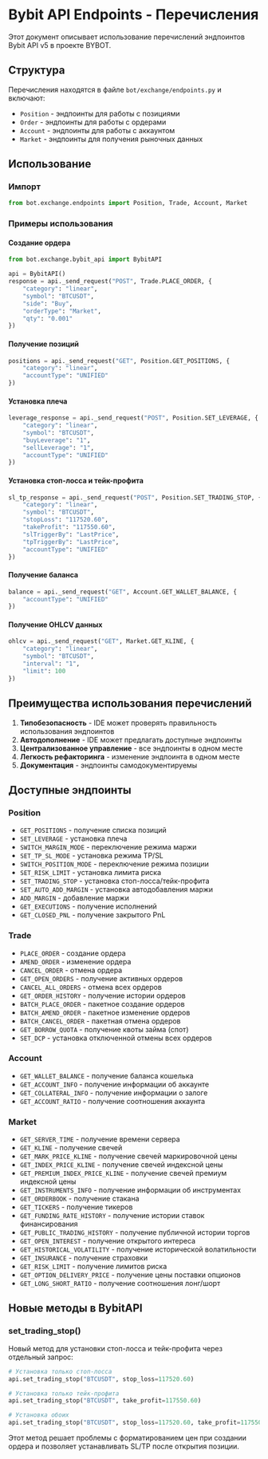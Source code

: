# Bybit API Endpoints - Перечисления

Этот документ описывает использование перечислений эндпоинтов Bybit API v5 в проекте BYBOT.

## Структура

Перечисления находятся в файле `bot/exchange/endpoints.py` и включают:

- `Position` - эндпоинты для работы с позициями
- `Order` - эндпоинты для работы с ордерами  
- `Account` - эндпоинты для работы с аккаунтом
- `Market` - эндпоинты для получения рыночных данных

## Использование

### Импорт

```python
from bot.exchange.endpoints import Position, Trade, Account, Market
```

### Примеры использования

#### Создание ордера
```python
from bot.exchange.bybit_api import BybitAPI

api = BybitAPI()
response = api._send_request("POST", Trade.PLACE_ORDER, {
    "category": "linear",
    "symbol": "BTCUSDT",
    "side": "Buy",
    "orderType": "Market",
    "qty": "0.001"
})
```

#### Получение позиций
```python
positions = api._send_request("GET", Position.GET_POSITIONS, {
    "category": "linear",
    "accountType": "UNIFIED"
})
```

#### Установка плеча
```python
leverage_response = api._send_request("POST", Position.SET_LEVERAGE, {
    "category": "linear",
    "symbol": "BTCUSDT",
    "buyLeverage": "1",
    "sellLeverage": "1",
    "accountType": "UNIFIED"
})
```

#### Установка стоп-лосса и тейк-профита
```python
sl_tp_response = api._send_request("POST", Position.SET_TRADING_STOP, {
    "category": "linear",
    "symbol": "BTCUSDT",
    "stopLoss": "117520.60",
    "takeProfit": "117550.60",
    "slTriggerBy": "LastPrice",
    "tpTriggerBy": "LastPrice",
    "accountType": "UNIFIED"
})
```

#### Получение баланса
```python
balance = api._send_request("GET", Account.GET_WALLET_BALANCE, {
    "accountType": "UNIFIED"
})
```

#### Получение OHLCV данных
```python
ohlcv = api._send_request("GET", Market.GET_KLINE, {
    "category": "linear",
    "symbol": "BTCUSDT",
    "interval": "1",
    "limit": 100
})
```

## Преимущества использования перечислений

1. **Типобезопасность** - IDE может проверять правильность использования эндпоинтов
2. **Автодополнение** - IDE может предлагать доступные эндпоинты
3. **Централизованное управление** - все эндпоинты в одном месте
4. **Легкость рефакторинга** - изменение эндпоинта в одном месте
5. **Документация** - эндпоинты самодокументируемы

## Доступные эндпоинты

### Position
- `GET_POSITIONS` - получение списка позиций
- `SET_LEVERAGE` - установка плеча
- `SWITCH_MARGIN_MODE` - переключение режима маржи
- `SET_TP_SL_MODE` - установка режима TP/SL
- `SWITCH_POSITION_MODE` - переключение режима позиции
- `SET_RISK_LIMIT` - установка лимита риска
- `SET_TRADING_STOP` - установка стоп-лосса/тейк-профита
- `SET_AUTO_ADD_MARGIN` - установка автодобавления маржи
- `ADD_MARGIN` - добавление маржи
- `GET_EXECUTIONS` - получение исполнений
- `GET_CLOSED_PNL` - получение закрытого PnL

### Trade
- `PLACE_ORDER` - создание ордера
- `AMEND_ORDER` - изменение ордера
- `CANCEL_ORDER` - отмена ордера
- `GET_OPEN_ORDERS` - получение активных ордеров
- `CANCEL_ALL_ORDERS` - отмена всех ордеров
- `GET_ORDER_HISTORY` - получение истории ордеров
- `BATCH_PLACE_ORDER` - пакетное создание ордеров
- `BATCH_AMEND_ORDER` - пакетное изменение ордеров
- `BATCH_CANCEL_ORDER` - пакетная отмена ордеров
- `GET_BORROW_QUOTA` - получение квоты займа (спот)
- `SET_DCP` - установка отключенной отмены всех ордеров

### Account
- `GET_WALLET_BALANCE` - получение баланса кошелька
- `GET_ACCOUNT_INFO` - получение информации об аккаунте
- `GET_COLLATERAL_INFO` - получение информации о залоге
- `GET_ACCOUNT_RATIO` - получение соотношения аккаунта

### Market
- `GET_SERVER_TIME` - получение времени сервера
- `GET_KLINE` - получение свечей
- `GET_MARK_PRICE_KLINE` - получение свечей маркировочной цены
- `GET_INDEX_PRICE_KLINE` - получение свечей индексной цены
- `GET_PREMIUM_INDEX_PRICE_KLINE` - получение свечей премиум индексной цены
- `GET_INSTRUMENTS_INFO` - получение информации об инструментах
- `GET_ORDERBOOK` - получение стакана
- `GET_TICKERS` - получение тикеров
- `GET_FUNDING_RATE_HISTORY` - получение истории ставок финансирования
- `GET_PUBLIC_TRADING_HISTORY` - получение публичной истории торгов
- `GET_OPEN_INTEREST` - получение открытого интереса
- `GET_HISTORICAL_VOLATILITY` - получение исторической волатильности
- `GET_INSURANCE` - получение страховки
- `GET_RISK_LIMIT` - получение лимитов риска
- `GET_OPTION_DELIVERY_PRICE` - получение цены поставки опционов
- `GET_LONG_SHORT_RATIO` - получение соотношения лонг/шорт

## Новые методы в BybitAPI

### set_trading_stop()
Новый метод для установки стоп-лосса и тейк-профита через отдельный запрос:

```python
# Установка только стоп-лосса
api.set_trading_stop("BTCUSDT", stop_loss=117520.60)

# Установка только тейк-профита
api.set_trading_stop("BTCUSDT", take_profit=117550.60)

# Установка обоих
api.set_trading_stop("BTCUSDT", stop_loss=117520.60, take_profit=117550.60)
```

Этот метод решает проблемы с форматированием цен при создании ордера и позволяет устанавливать SL/TP после открытия позиции. 